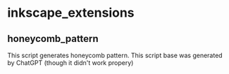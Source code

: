 # inkscape_extensions

## honeycomb_pattern
This script generates honeycomb pattern.
This script base was generated by ChatGPT (though it didn't work propery)
